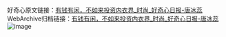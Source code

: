 好奇心原文链接：[有钱有闲，不如来投资内衣界_时尚_好奇心日报-唐冰蕊](https://www.qdaily.com/articles/6878.html)
WebArchive归档链接：[有钱有闲，不如来投资内衣界_时尚_好奇心日报-唐冰蕊](http://web.archive.org/web/20190623171509/https://www.qdaily.com/articles/6878.html)
![image](http://ww3.sinaimg.cn/large/007d5XDply1g3wb897gusj30u039p7q6)